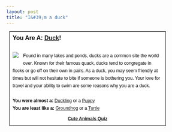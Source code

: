 ```yaml
---
layout: post
title: "I&#39;m a duck"
---
```



<div style="BORDER-RIGHT: #000000 1px solid; PADDING-RIGHT: 8px; BORDER-TOP: #000000 1px solid; PADDING-LEFT: 8px; PADDING-BOTTOM: 8px; MARGIN: 8px; FONT: 12px/20px sans-serif; BORDER-LEFT: #000000 1px solid; WIDTH: 400px; COLOR: #000000; PADDING-TOP: 8px; BORDER-BOTTOM: #000000 1px solid; BACKGROUND-COLOR: #ffffff"> 
<div style="BORDER-RIGHT: medium none; PADDING-RIGHT: 0px; BORDER-TOP: medium none; PADDING-LEFT: 0px; PADDING-BOTTOM: 0px; MARGIN: 0px 0px 8px; FONT: bold 16px sans-serif; BORDER-LEFT: medium none; COLOR: #000000; PADDING-TOP: 0px; BORDER-BOTTOM: medium none; BACKGROUND-COLOR: #ffffff">You Are A: <strong><a href="http://www.cuteducky.com/cute_animals/duck.html" target="_top">Duck</a></strong>!</div><br/><img style="BORDER-RIGHT: medium none; BORDER-TOP: medium none; FLOAT: left; MARGIN: 0px 12px 12px 0px; BORDER-LEFT: medium none; BORDER-BOTTOM: medium none" src="http://www.cuteducky.com/img/duck.jpg">Found in many lakes and ponds, ducks are a common site the world over. Known for their famous quack, ducks tend to congregate in flocks or go off on their own in pairs. As a duck, you may seem friendly at times but will not hesitate to bite if someone is bothering you. Your love for travel and your ability to swim are some reasons why you are a duck.<br/><br/><strong>You were almost a:</strong> <a href="http://www.cuteducky.com/cute_animals/duckling.html" target="_top">Duckling</a> or a <a href="http://www.cuteducky.com/cute_animals/puppy.html" target="_top">Puppy</a><br/><strong>You are least like a:</strong> <a href="http://www.cuteducky.com/cute_animals/ghog.html" target="_top">Groundhog</a> or a <a href="http://www.cuteducky.com/cute_animals/turtle.html" target="_top">Turtle</a><a style="CLEAR: both; MARGIN-TOP: 8px; DISPLAY: block; TEXT-ALIGN: center" href="http://www.cuteducky.com/cute_animal_quiz.html"><strong>Cute Animals Quiz</strong></a></div> 
